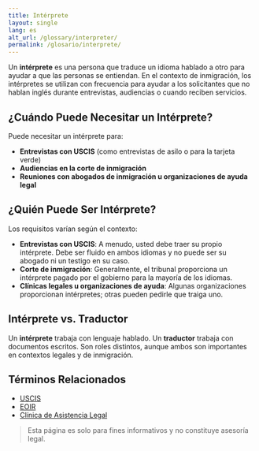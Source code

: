 ```yaml
---
title: Intérprete
layout: single
lang: es
alt_url: /glossary/interpreter/
permalink: /glosario/interprete/
---
```


Un **intérprete** es una persona que traduce un idioma hablado a otro para ayudar a que las personas se entiendan. En el contexto de inmigración, los intérpretes se utilizan con frecuencia para ayudar a los solicitantes que no hablan inglés durante entrevistas, audiencias o cuando reciben servicios.

## ¿Cuándo Puede Necesitar un Intérprete?

Puede necesitar un intérprete para:

- **Entrevistas con USCIS** (como entrevistas de asilo o para la tarjeta verde)  
- **Audiencias en la corte de inmigración**  
- **Reuniones con abogados de inmigración u organizaciones de ayuda legal**

## ¿Quién Puede Ser Intérprete?

Los requisitos varían según el contexto:

- **Entrevistas con USCIS**: A menudo, usted debe traer su propio intérprete. Debe ser fluido en ambos idiomas y no puede ser su abogado ni un testigo en su caso.  
- **Corte de inmigración**: Generalmente, el tribunal proporciona un intérprete pagado por el gobierno para la mayoría de los idiomas.  
- **Clínicas legales u organizaciones de ayuda**: Algunas organizaciones proporcionan intérpretes; otras pueden pedirle que traiga uno.

## Intérprete vs. Traductor

Un **intérprete** trabaja con lenguaje hablado. Un **traductor** trabaja con documentos escritos. Son roles distintos, aunque ambos son importantes en contextos legales y de inmigración.

## Términos Relacionados

- [USCIS](/glosario/uscis/)  
- [EOIR](/glosario/eoir/)  
- [Clínica de Asistencia Legal](/glosario/clinica-de-asistencia-legal/)

> Esta página es solo para fines informativos y no constituye asesoría legal.